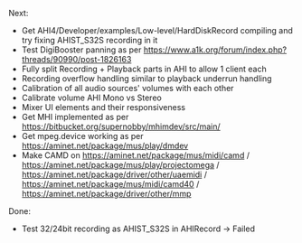 Next:
- Get AHI4/Developer/examples/Low-level/HardDiskRecord compiling and try fixing AHIST_S32S recording in it
- Test DigiBooster panning as per https://www.a1k.org/forum/index.php?threads/90990/post-1826163
- Fully split Recording + Playback parts in AHI to allow 1 client each
- Recording overflow handling similar to playback underrun handling
- Calibration of all audio sources' volumes with each other
- Calibrate volume AHI Mono vs Stereo
- Mixer UI elements and their responsiveness
- Get MHI implemented as per https://bitbucket.org/supernobby/mhimdev/src/main/
- Get mpeg.device working as per https://aminet.net/package/mus/play/dmdev
- Make CAMD on https://aminet.net/package/mus/midi/camd / https://aminet.net/package/mus/play/projectomega / https://aminet.net/package/driver/other/uaemidi / https://aminet.net/package/mus/midi/camd40 / https://aminet.net/package/driver/other/mmp

Done:
- Test 32/24bit recording as AHIST_S32S in AHIRecord -> Failed
